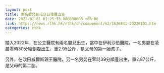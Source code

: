 ```yaml
---
layout: post
title: 兩名嬰兒在元旦日凌晨出生
date: 2022-01-01 01:25:33.000000000 +08:00
link: https://news.rthk.hk/rthk/ch/component/k2/1626841-20220101.htm
categories: rthk
---
```


踏入2022年，在公立醫院有兩名嬰兒出生，當中在伊利沙伯醫院，一名男嬰在凌晨零時30分經剖腹出生，重2.95公斤，是父母的第一胎孩子。

另外，在沙田威爾斯親王醫院，另一名男嬰在零時39分順產出生，重2.87公斤，是父母的第二胎。
